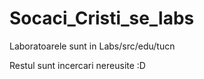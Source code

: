 # Socaci_Cristi_se_labs
 Laboratoarele sunt in Labs/src/edu/tucn
 
 Restul sunt incercari nereusite :D
